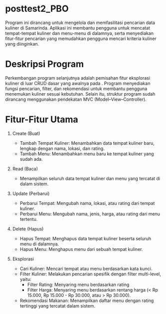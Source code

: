 # posttest2_PBO
Program ini dirancang untuk mengelola dan memfasilitasi pencarian data kuliner di Samarinda. Aplikasi ini membantu pengguna untuk mencatat tempat-tempat kuliner dan menu-menu di dalamnya, serta menyediakan fitur-fitur pencarian yang memudahkan pengguna mencari kriteria kuliner yang diinginkan. 

# Deskripsi Program
Perkembangan program selanjutnya adalah pemisahan fitur eksplorasi kuliner di luar CRUD dasar yang awalnya pada . Program menyediakan fungsi pencarian, filter, dan rekomendasi untuk membantu pengguna menemukan kuliner sesuai kebutuhan. Selain itu, struktur program sudah dirancang menggunakan pendekatan MVC (Model–View–Controller).

# Fitur-Fitur Utama
1. Create (Buat)
   * Tambah Tempat Kuliner: Menambahkan data tempat kuliner baru, lengkap dengan nama, lokasi, dan rating.
   * Tambah Menu: Menambahkan menu baru ke tempat kuliner yang sudah ada. 

2. Read (Baca)
   * Menampilkan seluruh data tempat kuliner dan menu yang tercatat di dalam sistem.

3. Update (Perbarui)
   * Perbarui Tempat: Mengubah nama, lokasi, atau rating dari tempat kuliner.
   * Perbarui Menu: Mengubah nama, jenis, harga, atau rating dari menu tertentu.

4. Delete (Hapus)
   * Hapus Tempat: Menghapus data tempat kuliner beserta seluruh menu di dalamnya.
   * Hapus Menu: Menghapus menu dari sebuah tempat kuliner.

5. Eksplorasi
   * Cari Kuliner: Mencari tempat atau menu berdasarkan kata kunci.
   * Filter Kuliner: Melakukan pencarian spesifik dengan filter multi-level, yaitu:
     * Filter Rating: Menyaring menu berdasarkan rating
     * Filter Harga: Menyaring menu berdasarkan rentang harga (< Rp 15.000, Rp 15.000 - Rp 30.000, atau > Rp 30.000).
   * Rekomendasi Makanan: Menampilkan daftar menu dengan rating tertinggi yang tercatat dalam sistem.
